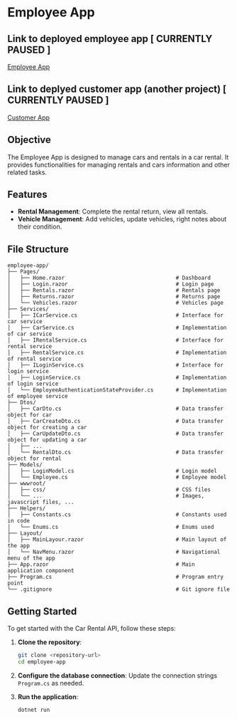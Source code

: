 # Employee App

## Link to deployed employee app [ CURRENTLY PAUSED ]
[Employee App](employee-app-eegsgzadcefrbfak.polandcentral-01.azurewebsites.net)

## Link to deplyed customer app (another project) [ CURRENTLY PAUSED ]
[Customer App](http://molczane.github.io)

## Objective

The Employee App is designed to manage cars and rentals in a car rental. It provides functionalities for managing rentals and cars information and other related tasks.

## Features

- **Rental Management**: Complete the rental return, view all rentals.
- **Vehicle Management**: Add vehicles, update vehicles, right notes about their condition.

## File Structure

```
employee-app/
├── Pages/
│   ├── Home.razor                                   # Dashboard
│   ├── Login.razor                                  # Login page
│   ├── Rentals.razor                                # Rentals page
│   ├── Returns.razor                                # Returns page
│   └── Vehicles.razor                               # Vehicles page
├── Services/
│   ├── ICarService.cs                               # Interface for car service
│   ├── CarService.cs                                # Implementation of car service
│   ├── IRentalService.cs                            # Interface for rental service
│   ├── RentalService.cs                             # Implementation of rental service
│   ├── ILoginService.cs                             # Interface for login service
│   ├── LoginService.cs                              # Implementation of login service
│   └── EmployeeAuthenticationStateProvider.cs       # Implementation of employee service
├── Dtos/
│   ├── CarDto.cs                                    # Data transfer object for car
│   ├── CarCreateDto.cs                              # Data transfer object for creating a car
│   ├── CarUpdateDto.cs                              # Data transfer object for updating a car
│   ├── ...
│   └── RentalDto.cs                                 # Data transfer object for rental
├── Models/
│   ├── LoginModel.cs                                # Login model
│   └── Employee.cs                                  # Employee model
├── wwwroot/
│   ├── css/                                         # CSS files
│   └── ...                                          # Images, javascript files, ...
├── Helpers/
│   ├── Constants.cs                                 # Constants used in code
│   └── Enums.cs                                     # Enums used
├── Layout/
│   ├── MainLayour.razor                             # Main layout of the app
│   └── NavMenu.razor                                # Navigational menu of the app
├── App.razor                                        # Main application component
├── Program.cs                                       # Program entry point
└── .gitignore                                       # Git ignore file
```

## Getting Started
To get started with the Car Rental API, follow these steps:

1. **Clone the repository**:
   ```sh
   git clone <repository-url>
   cd employee-app
   ```

2. **Configure the database connection**:
   Update the connection strings `Program.cs` as needed.

3. **Run the application**:
   ```sh
   dotnet run
   ```
